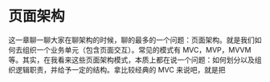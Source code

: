 # 页面架构

这一章聊一聊大家在聊架构的时候，聊的最多的一个问题：页面架构。就是我们如何去组织一个业务单元（包含页面交互）。常见的模式有 MVC，MVP，MVVM 等。其实，在我看来这些页面架构模式，本质上都在说一个问题：如何划分以及组织逻辑职责，并给予一定的结构。拿比较经典的 MVC 来说吧，就是把

